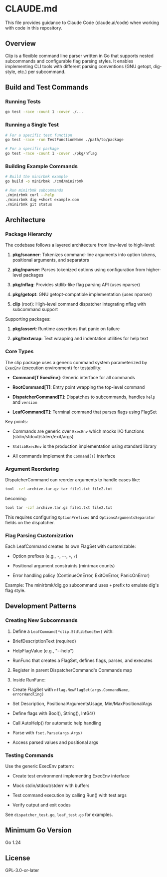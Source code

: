 # CLAUDE.md

This file provides guidance to Claude Code (claude.ai/code)
when working with code in this repository.

## Overview

Clip is a flexible command line parser written in Go that supports
nested subcommands and configurable flag parsing styles. It enables
implementing CLI tools with different parsing conventions (GNU
getopt, dig-style, etc.) per subcommand.

## Build and Test Commands

### Running Tests

```bash
go test -race -count 1 -cover ./...
```

### Running a Single Test

```bash
# For a specific test function
go test -race -run TestFunctionName ./path/to/package

# For a specific package
go test -race -count 1 -cover ./pkg/nflag
```

### Building Example Commands

```bash
# Build the minirbmk example
go build -o minirbmk ./cmd/minirbmk

# Run minirbmk subcommands
./minirbmk curl --help
./minirbmk dig +short example.com
./minirbmk git status
```

## Architecture

### Package Hierarchy

The codebase follows a layered architecture from
low-level to high-level:

1. **pkg/scanner**: Tokenizes command-line arguments into
option tokens, positional arguments, and separators

2. **pkg/nparser**: Parses tokenized options using configuration
from higher-level packages

3. **pkg/nflag**: Provides stdlib-like flag parsing
API (uses nparser)

4. **pkg/getopt**: GNU getopt-compatible
implementation (uses nparser)

5. **clip** (root): High-level command dispatcher
integrating nflag with subcommand support

Supporting packages:

1. **pkg/assert**: Runtime assertions that panic on failure

2. **pkg/textwrap**: Text wrapping and indentation
utilities for help text

### Core Types

The clip package uses a generic command system parameterized
by `ExecEnv` (execution environment) for testability:

- **Command[T ExecEnv]**: Generic interface for all commands

- **RootCommand[T]**: Entry point wrapping the top-level command

- **DispatcherCommand[T]**: Dispatches to subcommands, handles `help` and `version`

- **LeafCommand[T]**: Terminal command that parses flags using FlagSet

Key points:

- Commands are generic over `ExecEnv` which
mocks I/O functions (stdin/stdout/stderr/exit/args)

- `StdlibExecEnv` is the production implementation
using standard library

- All commands implement the `Command[T]` interface

### Argument Reordering

DispatcherCommand can reorder arguments to handle cases like:

```bash
tool -czf archive.tar.gz tar file1.txt file2.txt
```
becoming:

```bash
tool tar -czf archive.tar.gz file1.txt file2.txt
```

This requires configuring `OptionPrefixes` and
`OptionsArgumentsSeparator` fields on the dispatcher.

### Flag Parsing Customization

Each LeafCommand creates its own FlagSet with customizable:

- Option prefixes (e.g., `-`, `--`, `+`, `/`)

- Positional argument constraints (min/max counts)

- Error handling policy (ContinueOnError, ExitOnError,
PanicOnError)

Example: The minirbmk/dig.go subcommand uses `+`
prefix to emulate dig's flag style.

## Development Patterns

### Creating New Subcommands

1. Define a `LeafCommand[*clip.StdlibExecEnv]` with:

- BriefDescriptionText (required)

- HelpFlagValue (e.g., "--help")

- RunFunc that creates a FlagSet, defines flags, parses, and executes

2. Register in parent DispatcherCommand's Commands map

3. Inside RunFunc:

- Create FlagSet with `nflag.NewFlagSet(args.CommandName, errorHandling)`

- Set Description, PositionalArgumentsUsage, Min/MaxPositionalArgs

- Define flags with Bool(), String(), Int64()

- Call AutoHelp() for automatic help handling

- Parse with `fset.Parse(args.Args)`

- Access parsed values and positional args

### Testing Commands

Use the generic ExecEnv pattern:

- Create test environment implementing ExecEnv interface

- Mock stdin/stdout/stderr with buffers

- Test command execution by calling Run() with test args

- Verify output and exit codes

See `dispatcher_test.go`, `leaf_test.go` for examples.

## Minimum Go Version

Go 1.24

## License

GPL-3.0-or-later
